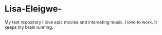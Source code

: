 # Lisa-Eleigwe-
My test repository 
I love epic movies and interesting music.
I love to work. It keeps my brain running. 
